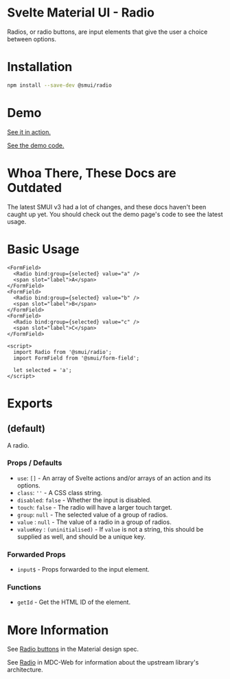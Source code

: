 # Svelte Material UI - Radio

Radios, or radio buttons, are input elements that give the user a choice between options.

# Installation

```sh
npm install --save-dev @smui/radio
```

# Demo

[See it in action.](https://sveltematerialui.com/demo/radio)

[See the demo code.](/site/src/routes/demo/radio/)

# Whoa There, These Docs are Outdated

The latest SMUI v3 had a lot of changes, and these docs haven't been caught up yet. You should check out the demo page's code to see the latest usage.

# Basic Usage

```svelte
<FormField>
  <Radio bind:group={selected} value="a" />
  <span slot="label">A</span>
</FormField>
<FormField>
  <Radio bind:group={selected} value="b" />
  <span slot="label">B</span>
</FormField>
<FormField>
  <Radio bind:group={selected} value="c" />
  <span slot="label">C</span>
</FormField>

<script>
  import Radio from '@smui/radio';
  import FormField from '@smui/form-field';

  let selected = 'a';
</script>
```

# Exports

## (default)

A radio.

### Props / Defaults

- `use`: `[]` - An array of Svelte actions and/or arrays of an action and its options.
- `class`: `''` - A CSS class string.
- `disabled`: `false` - Whether the input is disabled.
- `touch`: `false` - The radio will have a larger touch target.
- `group`: `null` - The selected value of a group of radios.
- `value` : `null` - The value of a radio in a group of radios.
- `valueKey` : `(uninitialised)` - If `value` is not a string, this should be supplied as well, and should be a unique key.

### Forwarded Props

- `input$` - Props forwarded to the input element.

### Functions

- `getId` - Get the HTML ID of the element.

# More Information

See [Radio buttons](https://material.io/components/radio-buttons) in the Material design spec.

See [Radio](https://github.com/material-components/material-components-web/tree/v11.0.0/packages/mdc-radio) in MDC-Web for information about the upstream library's architecture.
